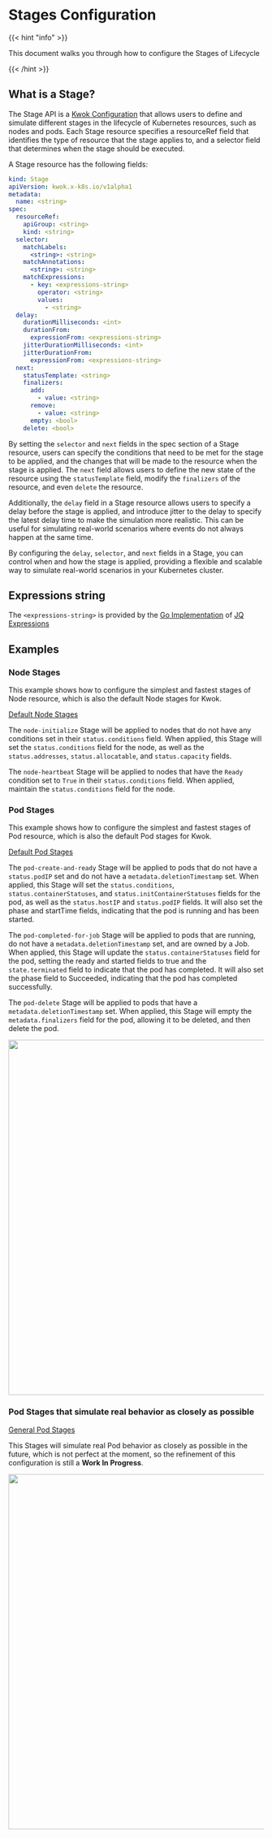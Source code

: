 # Stages Configuration

{{< hint "info" >}}

This document walks you through how to configure the Stages of Lifecycle

{{< /hint >}}

## What is a Stage?

The Stage API is a [Kwok Configuration](./configuration) that allows users to define and simulate different stages in the lifecycle of Kubernetes resources, such as nodes and pods.
Each Stage resource specifies a resourceRef field that identifies the type of resource that the stage applies to, and a selector field that determines when the stage should be executed.

A Stage resource has the following fields:

``` yaml
kind: Stage
apiVersion: kwok.x-k8s.io/v1alpha1
metadata:
  name: <string>
spec:
  resourceRef:
    apiGroup: <string>
    kind: <string>
  selector:
    matchLabels:
      <string>: <string>
    matchAnnotations:
      <string>: <string>
    matchExpressions:
      - key: <expressions-string>
        operator: <string>
        values:
          - <string>
  delay:
    durationMilliseconds: <int>
    durationFrom:
      expressionFrom: <expressions-string>
    jitterDurationMilliseconds: <int>
    jitterDurationFrom:
      expressionFrom: <expressions-string>
  next:
    statusTemplate: <string>
    finalizers:
      add:
        - value: <string>
      remove:
        - value: <string>
      empty: <bool>
    delete: <bool>
```

By setting the `selector` and `next` fields in the spec section of a Stage resource,
users can specify the conditions that need to be met for the stage to be applied,
and the changes that will be made to the resource when the stage is applied.
The `next` field allows users to define the new state of the resource using the `statusTemplate` field,
modify the `finalizers` of the resource, and even `delete` the resource.

Additionally, the `delay` field in a Stage resource allows users to specify a delay before the stage is applied,
and introduce jitter to the delay to specify the latest delay time to make the simulation more realistic.
This can be useful for simulating real-world scenarios where events do not always happen at the same time.

By configuring the `delay`, `selector`, and `next` fields in a Stage, you can control when and how the stage is applied,
providing a flexible and scalable way to simulate real-world scenarios in your Kubernetes cluster.

## Expressions string

The `<expressions-string>` is provided by the [Go Implementation](https://github.com/itchyny/gojq) of [JQ Expressions](https://stedolan.github.io/jq/manual/#Basicfilters)

## Examples

### Node Stages

This example shows how to configure the simplest and fastest stages of Node resource, which is also the default Node stages for Kwok.

[Default Node Stages](https://github.com/kubernetes-sigs/kwok/blob/main/stages/node-fast.yaml)

The `node-initialize` Stage will be applied to nodes that do not have any conditions set in their `status.conditions` field.
When applied, this Stage will set the `status.conditions` field for the node, as well as the `status.addresses`, `status.allocatable`,
and `status.capacity` fields.

The `node-heartbeat` Stage will be applied to nodes that have the `Ready` condition set to `True` in their `status.conditions` field.
When applied, maintain the `status.conditions` field for the node.

### Pod Stages

This example shows how to configure the simplest and fastest stages of Pod resource, which is also the default Pod stages for Kwok.

[Default Pod Stages](https://github.com/kubernetes-sigs/kwok/blob/main/stages/pod-fast.yaml)

The `pod-create-and-ready` Stage will be applied to pods that do not have a `status.podIP` set and do not have a `metadata.deletionTimestamp` set.
When applied, this Stage will set the `status.conditions`, `status.containerStatuses`, and `status.initContainerStatuses` fields for the pod,
as well as the `status.hostIP` and `status.podIP` fields. It will also set the phase and startTime fields, indicating that the pod is running and has been started.

The `pod-completed-for-job` Stage will be applied to pods that are running, do not have a `metadata.deletionTimestamp` set,
and are owned by a Job. When applied, this Stage will update the `status.containerStatuses` field for the pod,
setting the ready and started fields to true and the `state.terminated` field to indicate that the pod has completed.
It will also set the phase field to Succeeded, indicating that the pod has completed successfully.

The `pod-delete` Stage will be applied to pods that have a `metadata.deletionTimestamp` set.
When applied, this Stage will empty the `metadata.finalizers` field for the pod, allowing it to be deleted, and then delete the pod.

<img width="700px" src="/stages-pod-fast.svg">

### Pod Stages that simulate real behavior as closely as possible

[General Pod Stages](https://github.com/kubernetes-sigs/kwok/blob/main/stages/pod-general.yaml)

This Stages will simulate real Pod behavior as closely as possible in the future,
which is not perfect at the moment, so the refinement of this configuration is still a **Work In Progress**.

<img width="700px" src="/stages-pod-general.svg">
